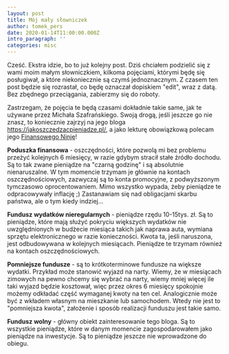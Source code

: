 ```yaml
---
layout: post
title: Mój mały słowniczek
author: tomek_pers
date: 2020-01-14T11:00:00.000Z
intro_paragraph: ''
categories: misc
---
```

Cześć. Ekstra idzie, bo to już kolejny post.
Dziś chciałem podzielić się z wami moim małym słowniczkiem, kilkoma pojęciami, którymi będę się posługiwał, a które niekoniecznie są czymś jednoznacznym. Z czasem ten post będzie się rozrastał, co będę oznaczał dopiskiem "edit", wraz z datą. Bez zbędnego przeciągania, zabierzmy się do roboty.

Zastrzegam, że pojęcia te będą czasami dokładnie takie same, jak te używane przez Michała Szafrańskiego. Swoją drogą, jeśli jeszcze go nie znasz, to koniecznie zajrzyj na jego bloga https://jakoszczedzacpieniadze.pl/, a jako lekturę obowiązkową polecam jego [Finansowego Ninję](https://finansowyninja.pl/)! 

**Poduszka finansowa** - oszczędności, które pozwolą mi bez problemu przeżyć kolejnych 6 miesięcy, w razie gdybym stracił stałe źródło dochodu. Są to tak zwane pieniądze na "czarną godzinę" i są absolutnie nienaruszalne. W tym momencie trzymam je głównie na kontach oszczędnościowych, zazwyczaj są to konta promocyjne, z podwyższonym tymczasowo oprocentowaniem. Mimo wszystko wypada, żeby pieniądze te odpracowywały inflację ;)  Zastanawiam się nad obligacjami skarbu państwa, ale o tym kiedy indziej...

**Fundusz wydatków nieregularnych** - pieniądze rzędu 10-15tys. zł. Są to pieniądze, które mają służyć pokryciu większych wydatków nie uwzględnionych w budżecie miesiąca takich jak naprawa auta, wymiana sprzętu elektronicznego w razie konieczności. Kwota ta, jeśli naruszona, jest odbudowywana w kolejnych miesiącach. Pieniądze te trzymam również na kontach oszczędnościowych.

**Pomniejsze fundusze** - są to krótkoterminowe fundusze na większe wydatki. Przykład może stanowić wyjazd na narty. Wiemy, że w miesiącach zimowych na pewno chcemy się wybrać na narty, wiemy mniej więcej ile taki wyjazd będzie kosztował, więc przez okres 6 miesięcy spokojnie możemy odkładać część wymaganej kwoty na ten cel. Analogicznie może być z wkładem własnym na mieszkanie lub samochodem. Wtedy nie jest to "pomniejsza kwota", założenie i sposób realizacji funduszu jest takie samo.

**Fundusz wolny** - główny obiekt zainteresowanie tego bloga. Są to wszystkie pieniądze, które w danym momencie zagospodarowałem jako pieniądze na inwestycje. Są to pieniądze jeszcze nie wprowadzone do obiegu.

